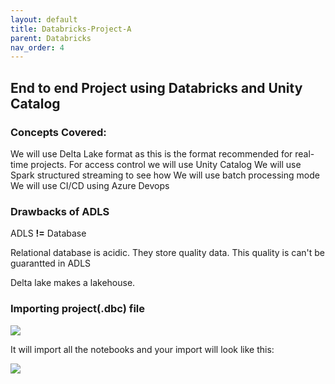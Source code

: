 ```yaml
---
layout: default
title: Databricks-Project-A
parent: Databricks
nav_order: 4
---
```


## End to end Project using Databricks and Unity Catalog

### Concepts Covered:
We will use Delta Lake format as this is the format recommended for real-time projects.
For access control we will use Unity Catalog
We will use Spark structured streaming to see how 
We will use batch processing mode
We will use CI/CD using Azure Devops

### Drawbacks of ADLS

ADLS **!=** Database

Relational database is acidic. They store quality data. This quality is can't be guarantted in ADLS

Delta lake makes a lakehouse.

### Importing project(.dbc) file

![](images/2024-09-02-18-55-58.png)

It will import all the notebooks and your import will look like this:

![](images/2024-09-02-19-11-26.png)

